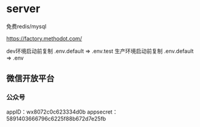 # server

免费redis/mysql

https://factory.methodot.com/

dev环境启动前复制 .env.default => .env.test
生产环境启动前复制 .env.default => .env

## 微信开放平台

### 公众号

appID：wx8072c0c623334d0b
appsecret：5891403666796c6225f88b672d7e25fb
